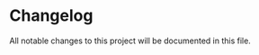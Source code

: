 # Changelog

All notable changes to this project will be documented in this file.


<!-- generated by git-cliff -->
